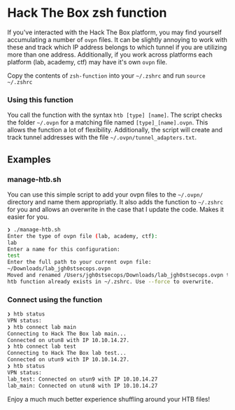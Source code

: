 # Hack The Box zsh function
If you've interacted with the Hack The Box platform, you may find yourself accumulating a number of `ovpn` files. It can be slightly annoying to work with these and track which IP address belongs to which tunnel if you are utilizing more than one address. Additionally, if you work across platforms each platform (lab, academy, ctf) may have it's own `ovpn` file.

Copy the contents of `zsh-function` into your `~/.zshrc` and run `source ~/.zshrc`

### Using this function
You call the function with the syntax `htb [type] [name]`. The script checks the folder `~/.ovpn` for a matching file named `[type]_[name].ovpn`. This allows the function a lot of flexibility. Additionally, the script will create and track tunnel addresses with the file `~/.ovpn/tunnel_adapters.txt`. 

## Examples

### manage-htb.sh
You can use this simple script to add your ovpn files to the `~/.ovpn/` directory and name them appropriatly. It also adds the function to `~/.zshrc` for you and allows an overwrite in the case that I update the code. Makes it easier for you.

```sh
❯ ./manage-htb.sh
Enter the type of ovpn file (lab, academy, ctf):
lab
Enter a name for this configuration:
test
Enter the full path to your current ovpn file:
~/Downloads/lab_jgh0stsecops.ovpn
Moved and renamed /Users/jgh0stsecops/Downloads/lab_jgh0stsecops.ovpn to /Users/jgh0stsecops/.ovpn/lab_test.ovpn
htb function already exists in ~/.zshrc. Use --force to overwrite.
```

### Connect using the function
```sh
❯ htb status
VPN status:
❯ htb connect lab main
Connecting to Hack The Box lab main...
Connected on utun8 with IP 10.10.14.27.
❯ htb connect lab test
Connecting to Hack The Box lab test...
Connected on utun9 with IP 10.10.14.27.
❯ htb status
VPN status:
lab_test: Connected on utun9 with IP 10.10.14.27
lab_main: Connected on utun8 with IP 10.10.14.27
```

Enjoy a much much better experience shuffling around your HTB files!
